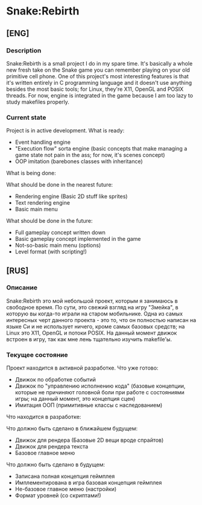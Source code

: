 # Snake:Rebirth

## [ENG]
### Description
Snake:Rebirth is a small project I do in my spare time. It's basically a whole new fresh take on the Snake game you can remember playing on your old primitive cell phone. One of this project's most interesting features is that it's written entirely in C programming language and it doesn't use anything besides the most basic tools; for Linux, they're X11, OpenGL and POSIX threads. For now, engine is integrated in the game because I am too lazy to study makefiles properly.
### Current state
Project is in active development.
What is ready:
- Event handling engine
- "Execution flow" sorta engine (basic concepts that make managing a game state not pain in the ass; for now, it's scenes concept)
- OOP imitation (barebones classes with inheritance)

What is being done:

What should be done in the nearest future:
- Rendering engine (Basic 2D stuff like sprites)
- Text rendering engine
- Basic main menu

What should be done in the future:
- Full gameplay concept written down
- Basic gameplay concept implemented in the game
- Not-so-basic main menu (options)
- Level format (with scripting!)

## [RUS]
### Описание
Snake:Rebirth это мой небольшой проект, которым я занимаюсь в свободное время. По сути, это свежий взгляд на игру "Змейка", в которую вы когда-то играли на старом мобильнике. Одна из самых интересных 
черт данного проекта - это то, что он полностью написан на языке Си и не использует ничего, кроме самых базовых средств; на Linux это X11, OpenGL и потоки POSIX. На данный момент движок встроен в игру, 
так как мне лень тщательно изучить makefile'ы.
### Текущее состояние
Проект находится в активной разработке.
Что уже готово:
- Движок по обработке событий
- Движок по "управлению исполнению кода" (базовые концепции, которые не причиняют головной боли при работе с состояниями игры; на данный момент, это концепция сцен)
- Имитация ООП (примитивные классы с наследованием)

Что находится в разработке:

Что должно быть сделано в ближайшем будущем:
- Движок для рендера (Базовые 2D вещи вроде спрайтов)
- Движок для рендера текста
- Базовое главное меню

Что должно быть сделано в будущем:
- Записана полная концепция геймплея
- Имплементирована в игра базовая концепция геймплея
- Не-базовое главное меню (настройки)
- Формат уровней (со скриптами!)
